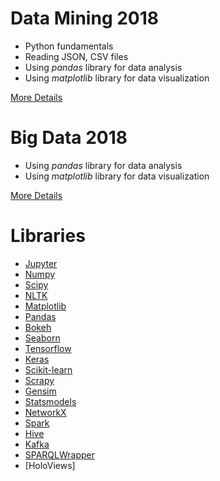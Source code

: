 # Data Mining 2018

 * Python fundamentals 
 * Reading JSON, CSV files
 * Using *pandas* library for data analysis
 * Using *matplotlib* library for data visualization

[More Details](./DataMining/README.md)

# Big Data 2018

 * Using *pandas* library for data analysis
 * Using *matplotlib* library for data visualization

[More Details](./BigData/README.md)

# Libraries
 * [Jupyter](https://github.com/jupyter/jupyter)
 * [Numpy](https://github.com/numpy/numpy)
 * [Scipy](https://github.com/scipy/scipy)
 * [NLTK](https://github.com/nltk/nltk)
 * [Matplotlib](https://github.com/matplotlib/matplotlib)
 * [Pandas](https://github.com/pandas-dev/pandas)
 * [Bokeh](https://github.com/bokeh/bokeh)
 * [Seaborn](https://github.com/mwaskom/seaborn)
 * [Tensorflow](https://github.com/tensorflow/tensorflow)
 * [Keras](https://github.com/keras-team/keras)
 * [Scikit-learn](https://github.com/scikit-learn/scikit-learn)
 * [Scrapy](https://github.com/scrapy/scrapy)
 * [Gensim](https://github.com/RaRe-Technologies/gensim)
 * [Statsmodels](https://github.com/statsmodels/statsmodels)
 * [NetworkX](https://github.com/networkx/networkx)
 * [Spark](https://github.com/apache/spark)
 * [Hive](https://github.com/apache/hive)
 * [Kafka](https://github.com/apache/kafka)
 * [SPARQLWrapper](https://github.com/rdflib/sparqlwrapper)
 * [HoloViews]
